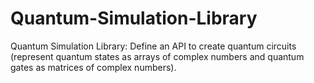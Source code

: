# Quantum-Simulation-Library
Quantum Simulation Library: Define an API to create quantum circuits (represent quantum states as arrays of complex numbers and quantum gates as matrices of complex numbers).
